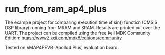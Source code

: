 # run_from_ram_ap4_plus

The example project for comparing execution time of sin() function (CMSIS DSP library) running from MRAM and SRAM.
Results are printed out over the UART.
The project can be compiled using the free Keil MDK Community Edition: https://www2.keil.com/mdk5/editions/community

Tested on AMAP4PEVB (Apollo4 Plus) evaluation board.

